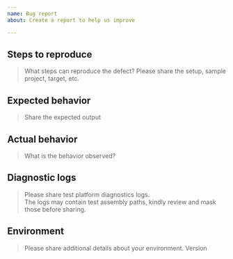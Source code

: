 ```yaml
---
name: Bug report
about: Create a report to help us improve

---
```


## Steps to reproduce

> What steps can reproduce the defect?
> Please share the setup, sample project, target, etc.

## Expected behavior

> Share the expected output

## Actual behavior

> What is the behavior observed?

## Diagnostic logs

> Please share test platform diagnostics logs.  
> The logs may contain test assembly paths, kindly review and mask those before sharing.

## Environment

> Please share additional details about your environment.
> Version